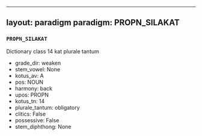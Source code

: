 
---
layout: paradigm
paradigm: PROPN_SILAKAT
---
### ` PROPN_SILAKAT `

Dictionary class 14 kat plurale tantum
* grade_dir: weaken
* stem_vowel: None
* kotus_av: A
* pos: NOUN
* harmony: back
* upos: PROPN
* kotus_tn: 14
* plurale_tantum: obligatory
* clitics: False
* possessive: False
* stem_diphthong: None

